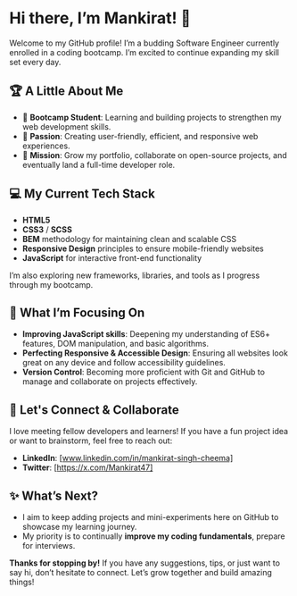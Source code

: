 # Hi there, I’m Mankirat! 👋

Welcome to my GitHub profile! I’m a budding Software Engineer currently enrolled in a coding bootcamp. I’m excited to continue expanding my skill set every day.

## 🏆 A Little About Me

- 🔰 **Bootcamp Student**: Learning and building projects to strengthen my web development skills.
- 🎯 **Passion**: Creating user-friendly, efficient, and responsive web experiences.
- 🚀 **Mission**: Grow my portfolio, collaborate on open-source projects, and eventually land a full-time developer role.

## 💻 My Current Tech Stack

- **HTML5**  
- **CSS3** / **SCSS**  
- **BEM** methodology for maintaining clean and scalable CSS  
- **Responsive Design** principles to ensure mobile-friendly websites  
- **JavaScript** for interactive front-end functionality  

I’m also exploring new frameworks, libraries, and tools as I progress through my bootcamp.

## 🌱 What I’m Focusing On

- **Improving JavaScript skills**: Deepening my understanding of ES6+ features, DOM manipulation, and basic algorithms.  
- **Perfecting Responsive & Accessible Design**: Ensuring all websites look great on any device and follow accessibility guidelines.  
- **Version Control**: Becoming more proficient with Git and GitHub to manage and collaborate on projects effectively.

## 🤝 Let's Connect & Collaborate

I love meeting fellow developers and learners! If you have a fun project idea or want to brainstorm, feel free to reach out:
- **LinkedIn**: [www.linkedin.com/in/mankirat-singh-cheema]
- **Twitter**: [https://x.com/Mankirat47]

## ✨ What’s Next?

- I aim to keep adding projects and mini-experiments here on GitHub to showcase my learning journey.  
- My priority is to continually **improve my coding fundamentals**, prepare for interviews.

**Thanks for stopping by!** If you have any suggestions, tips, or just want to say hi, don’t hesitate to connect. Let’s grow together and build amazing things!
